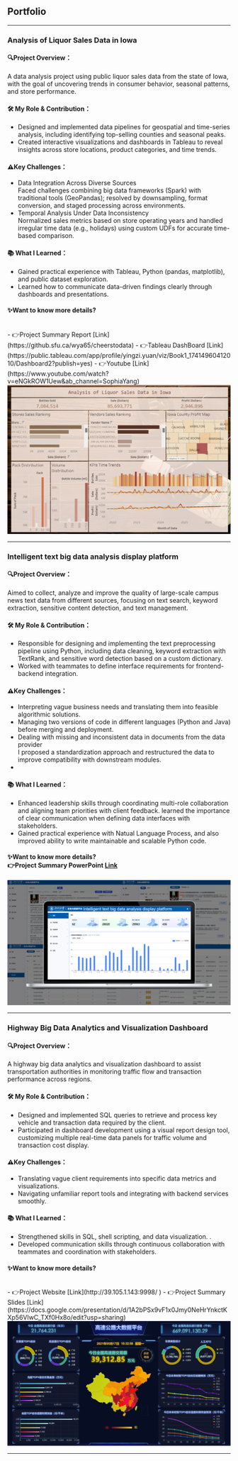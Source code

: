 ## Portfolio

---

### Analysis of Liquor Sales Data in Iowa
#### 🔍Project Overview：<br>
A data analysis project using public liquor sales data from the state of Iowa, with the goal of uncovering trends in consumer behavior, seasonal patterns, and store performance.<br>
#### 🛠 My Role & Contribution：<br>
- Designed and implemented data pipelines for geospatial and time-series analysis, including identifying top-selling counties and seasonal peaks. <br>
- Created interactive visualizations and dashboards in Tableau to reveal insights across store locations, product categories, and time trends.<br>

#### ⚠️Key Challenges：<br>
- Data Integration Across Diverse Sources<br>Faced challenges combining big data frameworks (Spark) with traditional tools (GeoPandas); resolved by downsampling, format conversion, and staged processing across environments.<br>
- Temporal Analysis Under Data Inconsistency<br>Normalized sales metrics based on store operating years and handled irregular time data (e.g., holidays) using custom UDFs for accurate time-based comparison.<br>
#### 📚 What I Learned：<br>
- Gained practical experience with Tableau, Python (pandas, matplotlib), and public dataset exploration.
- Learned how to communicate data-driven findings clearly through dashboards and presentations.<br>
#### ✨Want to know more details? 
<br>
- 👉Project Summary Report [Link](https://github.sfu.ca/wya65/cheerstodata)
- 👉Tableau DashBoard [Link](https://public.tableau.com/app/profile/yingzi.yuan/viz/Book1_17414960412010/Dashboard2?publish=yes)
- 👉Youtube [Link](https://www.youtube.com/watch?v=eNGkROW1Uew&ab_channel=SophiaYang)
<img src="images/Tab2.png?raw=true"/>

---
### Intelligent text big data analysis display platform
#### 🔍Project Overview：<br>
Aimed to collect, analyze and improve the quality of large-scale campus news text data from different sources, focusing on text search, keyword extraction, sensitive content detection, and text management.<br>
#### 🛠 My Role & Contribution：<br>
- Responsible for designing and implementing the text preprocessing pipeline using Python, including data cleaning, keyword extraction with TextRank, and sensitive word detection based on a custom dictionary.<br>
- Worked with teammates to define interface requirements for frontend-backend integration.<br>

#### ⚠️Key Challenges：<br>
-  Interpreting vague business needs and translating them into feasible algorithmic solutions.<br>
-  Managing two versions of code in different languages (Python and Java) before merging and deployment. <br>
- Dealing with missing and inconsistent data in documents from the data provider<br>I proposed a standardization approach and restructured the data to improve compatibility with downstream modules.<br>
- 
#### 📚 What I Learned：<br>
- Enhanced leadership skills through coordinating multi-role collaboration and aligning team priorities with client feedback. learned the importance of clear communication when defining data interfaces with stakeholders.<br>
- Gained practical experience with Natual Language Process, and also improved ability to write maintainable and scalable Python code.<br>
#### ✨Want to know more details? <br>👉Project Summary PowerPoint [Link](https://docs.google.com/presentation/d/16s6zZYxvOKEwYpxy2t02wZa0QElIp27SVfzsVwCSuq8/edit?usp=sharing)<br>
<img src="images/Project2.png?raw=true"/>

---

### Highway Big Data Analytics and Visualization Dashboard
#### 🔍Project Overview：<br>
A highway big data analytics and visualization dashboard to assist transportation authorities in monitoring traffic flow and transaction performance across regions.<br>
#### 🛠 My Role & Contribution：<br>
- Designed and implemented SQL queries to retrieve and process key vehicle and transaction data required by the client. <br>
- Participated in dashboard development using a visual report design tool, customizing multiple real-time data panels for traffic volume and transaction cost display. <br>

#### ⚠️Key Challenges：<br>
- Translating vague client requirements into specific data metrics and visualizations.<br>
- Navigating unfamiliar report tools and integrating with backend services smoothly. <br>
#### 📚 What I Learned：<br>
- Strengthened skills in SQL, shell scripting, and data visualization. .
- Developed communication skills through continuous collaboration with teammates and coordination with stakeholders.<br>
#### ✨Want to know more details? 
<br>
- 👉Project Website [Link](http://39.105.1.143:9998/ )
- 👉Project Summary Slides [Link](https://docs.google.com/presentation/d/1A2bPSx9vF1x0Jmy0NeHrYnkctKXp56VlwC_TXf0Hx8o/edit?usp=sharing)
<img src="images/Picture1.png?raw=true"/>



---

